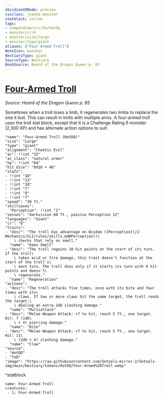 ```yaml
---
obsidianUIMode: preview
cssclass: json5e-monster
statblock: inline
tags:
- compendium/src/5e/hotdq
- monster/cr/6
- monster/size/large
- monster/type/giant
aliases: ["Four-Armed Troll"]
NoteIcon: monster
BestiaryType: giant
SourceType: Bestiary
BookSource: Hoard of the Dragon Queen p. 65
---
```

# [Four-Armed Troll](2-Mechanics/CLI/bestiary/giant/four-armed-troll-hotdq.md)
*Source: Hoard of the Dragon Queen p. 65*  

Sometimes when a troll loses a limb, it regenerates two limbs to replace the one it lost. This can result in trolls with multiple arms. A four-armed troll uses the troll stat block, except that it is a Challenge Rating 6 monster (2,300 XP) and has alternate action options to suit.

```statblock
"name": "Four-Armed Troll (HotDQ)"
"size": "Large"
"type": "giant"
"alignment": "Chaotic Evil"
"ac": !!int "15"
"ac_class": "natural armor"
"hp": !!int "84"
"hit_dice": "8d10 + 40"
"stats":
- !!int "18"
- !!int "13"
- !!int "20"
- !!int "7"
- !!int "9"
- !!int "7"
"speed": "30 ft."
"skillsaves":
  "Perception": !!int "2"
"senses": "darkvision 60 ft., passive Perception 12"
"languages": "Giant"
"cr": "6"
"traits":
- "desc": "The troll has advantage on Wisdom ([Perception](/2-Mechanics/CLI/rules/skills.md#Perception))\
    \ checks that rely on smell."
  "name": "Keen Smell"
- "desc": "The troll regains 10 hit points at the start of its turn. If the troll\
    \ takes acid or fire damage, this trait doesn't function at the start of the troll's\
    \ next turn. The troll dies only if it starts its turn with 0 hit points and doesn't\
    \ regenerate."
  "name": "Regeneration"
"actions":
- "desc": "The troll attacks five times, once with its bite and four times with its\
    \ claws. If two or more claws hit the same target, the troll rends the target,\
    \ dealing an extra 2d6 slashing damage."
  "name": "Multiattack"
- "desc": "Melee Weapon Attack: +7 to hit, reach 5 ft., one target. Hit: 7 (1d6\
    \ + 4) piercing damage."
  "name": "Bite"
- "desc": "Melee Weapon Attack: +7 to hit, reach 5 ft., one target. Hit: 11\
    \ (2d6 + 4) slashing damage."
  "name": "Claw"
"source":
- "HotDQ"
- "ToD"
"image": "https://raw.githubusercontent.com/5etools-mirror-2/5etools-img/main/bestiary/tokens/HotDQ/Four-Armed%20Troll.webp"
```
^statblock

```encounter-table
name: Four-Armed Troll
creatures:
 - 1: Four-Armed Troll
```
